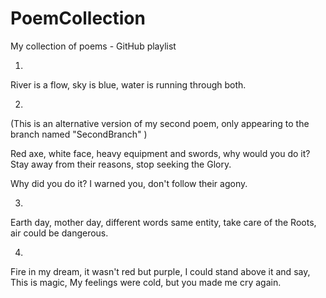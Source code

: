 # PoemCollection
My collection of poems - GitHub playlist


1.

River is a flow,
sky is blue,
water is running through both.

2.

(This is an alternative version of my second poem,
only appearing to the branch named "SecondBranch" )

Red axe, white face,
heavy equipment and swords,
why would you do it?
Stay away from their reasons,
stop seeking the Glory.

Why did you do it?
I warned you,
don't follow their agony.

3.

Earth day, mother day,
different words same entity,
take care of the Roots,
air could be dangerous.


4.

Fire in my dream,
it wasn't red but purple,
I could stand above it and say,
This is magic,
My feelings were cold,
but you made me cry again.


